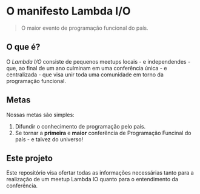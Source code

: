# O manifesto Lambda I/O

> O maior evento de programação funcional do país.

## O que é?

O *Lambda I/O* consiste de pequenos meetups locais - e independendes - que, ao final de um ano culminam em uma conferência única - e centralizada - que visa unir toda uma comunidade em torno da programação funcional.

## Metas

Nossas metas são simples:

1. Difundir o conhecimento de programação pelo país.
2. Se tornar a **primeira** e **maior** conferência de Programação Funcinal do país - e talvez do universo!

## Este projeto

Este repositório visa ofertar todas as informações necessárias tanto para a realização de um meetup Lambda IO quanto para o entendimento da conferência.
